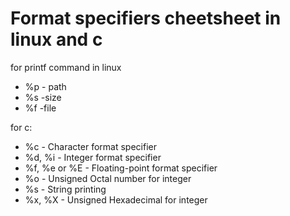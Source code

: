 # Format specifiers cheetsheet in linux and c

for printf command in linux
- %p - path
- %s -size
- %f -file

for c:
- %c - Character format specifier 
- %d, %i - Integer format specifier 
- %f, %e or %E - Floating-point format specifier 
- %o - Unsigned Octal number for integer 
- %s - String printing  
-  %x, %X - Unsigned Hexadecimal for integer 
